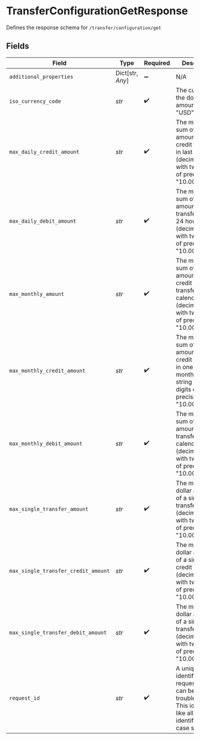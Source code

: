 # TransferConfigurationGetResponse

Defines the response schema for `/transfer/configuration/get`


## Fields

| Field                                                                                                                                                 | Type                                                                                                                                                  | Required                                                                                                                                              | Description                                                                                                                                           |
| ----------------------------------------------------------------------------------------------------------------------------------------------------- | ----------------------------------------------------------------------------------------------------------------------------------------------------- | ----------------------------------------------------------------------------------------------------------------------------------------------------- | ----------------------------------------------------------------------------------------------------------------------------------------------------- |
| `additional_properties`                                                                                                                               | Dict[str, *Any*]                                                                                                                                      | :heavy_minus_sign:                                                                                                                                    | N/A                                                                                                                                                   |
| `iso_currency_code`                                                                                                                                   | *str*                                                                                                                                                 | :heavy_check_mark:                                                                                                                                    | The currency of the dollar amount, e.g. "USD".                                                                                                        |
| `max_daily_credit_amount`                                                                                                                             | *str*                                                                                                                                                 | :heavy_check_mark:                                                                                                                                    | The max limit of sum of dollar amount of credit transfers in last 24 hours (decimal string with two digits of precision e.g. "10.00").                |
| `max_daily_debit_amount`                                                                                                                              | *str*                                                                                                                                                 | :heavy_check_mark:                                                                                                                                    | The max limit of sum of dollar amount of debit transfers in last 24 hours (decimal string with two digits of precision e.g. "10.00").                 |
| `max_monthly_amount`                                                                                                                                  | *str*                                                                                                                                                 | :heavy_check_mark:                                                                                                                                    | The max limit of sum of dollar amount of credit and debit transfers in one calendar month (decimal string with two digits of precision e.g. "10.00"). |
| `max_monthly_credit_amount`                                                                                                                           | *str*                                                                                                                                                 | :heavy_check_mark:                                                                                                                                    | The max limit of sum of dollar amount of credit transfers in one calendar month (decimal string with two digits of precision e.g. "10.00").           |
| `max_monthly_debit_amount`                                                                                                                            | *str*                                                                                                                                                 | :heavy_check_mark:                                                                                                                                    | The max limit of sum of dollar amount of debit transfers in one calendar month (decimal string with two digits of precision e.g. "10.00").            |
| `max_single_transfer_amount`                                                                                                                          | *str*                                                                                                                                                 | :heavy_check_mark:                                                                                                                                    | The max limit of dollar amount of a single transfer (decimal string with two digits of precision e.g. "10.00").                                       |
| `max_single_transfer_credit_amount`                                                                                                                   | *str*                                                                                                                                                 | :heavy_check_mark:                                                                                                                                    | The max limit of dollar amount of a single credit transfer (decimal string with two digits of precision e.g. "10.00").                                |
| `max_single_transfer_debit_amount`                                                                                                                    | *str*                                                                                                                                                 | :heavy_check_mark:                                                                                                                                    | The max limit of dollar amount of a single debit transfer (decimal string with two digits of precision e.g. "10.00").                                 |
| `request_id`                                                                                                                                          | *str*                                                                                                                                                 | :heavy_check_mark:                                                                                                                                    | A unique identifier for the request, which can be used for troubleshooting. This identifier, like all Plaid identifiers, is case sensitive.           |